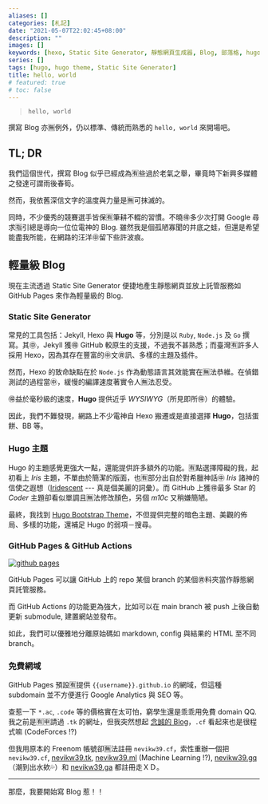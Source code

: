 ```yaml
---
aliases: []
categories: [札記]
date: "2021-05-07T22:02:45+08:00"
description: ""
images: []
keywords: [hexo, Static Site Generator, 靜態網頁生成器, Blog, 部落格, hugo theme, hugo 主題]
series: []
tags: [hugo, hugo theme, Static Site Generator]
title: hello, world
# featured: true
# toc: false
---
```


> `hello, world`

撰寫 Blog 亦🈚️例外，仍以標準、傳統而熟悉的 `hello, world` 來開場吧。

## TL; DR

我們這個世代，撰寫 Blog 似乎已經成為🈶️些過於老氣之舉，畢竟時下新興多媒體之發達可謂雨後春筍。

然而，我依舊深信文字的溫度與力量是🈚️可抹滅的。

同時，不少優秀的競賽選手皆保🈶️筆耕不輟的習慣。不曉🉐多少次打開 Google 尋求🈯️引總是導向一位位電神的 Blog. 雖然我是個孤陋寡聞的井底之蛙，但還是希望能盡我所能，在網路的汪洋㊥留下些許波痕。

## 輕量級 Blog

現在主流透過 Static Site Generator 便捷地產生靜態網頁並放上託管服務如 GitHub Pages 來作為輕量級的 Blog.

### Static Site Generator

常見的工具包括：Jekyll, Hexo 與 **Hugo** 等，分別是以 `Ruby`, `Node.js` 及 `Go` 撰寫。其㊥，Jekyll 獲🉐 GitHub 較原生的支援，不過我不甚熟悉；而臺灣🈶️許多人採用 Hexo，因為其存在豐富的㊥文㊮訊、多樣的主題及插件。

然而，Hexo 的致命缺點在於 `Node.js` 作為動態語言其效能實在🈚️法恭維。在偵錯測試的過程當㊥，緩慢的編譯速度著實令人🈚️法忍受。

🉐益於毫秒級的速度，**Hugo** 提供近乎 _WYSIWYG_（所見即所🉐）的體驗。

因此，我們不難發現，網路上不少電神自 Hexo 搬遷或是直接選擇 **Hugo**，包括蛋餅、BB 等。

### Hugo 主題

Hugo 的主題感覺更強大一點，還能提供許多額外的功能。🈶️點選擇障礙的我，起初看上 _Iris_ 主題，不單由於簡潔的版面，也🈶️部分出自於對希臘神話㊥ _Iris_ 諸神的信使之遐想（[Iridescent](https://open.spotify.com/track/69ZEgPX0hxWXJIqkTlYz41?si=m67f1pkEQl2fZbp0w5e_Cw) --- 真是個美麗的詞彙）。而 GitHub 上獲🉐最多 Star 的 _Coder_ 主題卻看似單調且🈚️法修改顏色，另個 _m10c_ 又稍嫌簡陋。

最終，我找到 [Hugo Bootstrap Theme](https://github.com/razonyang/hugo-theme-bootstrap)，不但提供完整的暗色主題、美觀的佈局、多樣的功能，還補足 Hugo 的弱項－搜尋。

### GitHub Pages & GitHub Actions

[![github pages](https://github.com/nevikw39/nevikw39.github.io/actions/workflows/main.yml/badge.svg)](https://github.com/nevikw39/nevikw39.github.io/actions/workflows/main.yml)

GitHub Pages 可以讓 GitHub 上的 repo 某個 branch 的某個㊮料夾當作靜態網頁託管服務。

而 GitHub Actions 的功能更為強大，比如可以在 main branch 被 push 上後自動更新 submodule, 建置網站並發布。

如此，我們可以優雅地分離原始碼如 markdown, config 與結果的 HTML 至不同 branch。

### 免費網域

GitHub Pages 預設🈶️提供 `{{username}}.github.io` 的網域，但這種 subdomain 並不方便進行 Google Analytics 與 SEO 等。

查惹一下 `*.ac`, `.code` 等的價格實在太可怕，窮學生還是乖乖用免費 domain QQ. 我之前是🈶️🈸請過 `.tk` 的網址，但我突然想起 [念誠的 Blog](https://ncchen.cf)，`.cf` 看起來也是很程式嘛 (CodeForces !?)

但我用原本的 Freenom 帳號卻🈚️法註冊 `nevikw39.cf`，索性重辦一個把 `nevikw39.cf`, [nevikw39.tk](https://nevikw39.tk), [nevikw39.ml](https://nevikw39.ml) (Machine Learning !?), [nevikw39.gq](https://nevikw39.gq) （潮到出水欸💦）和 [nevikw39.ga](https://nevikw39.ga) 都註冊走ＸＤ。

---

那麼，我要開始寫 Blog 惹！！
